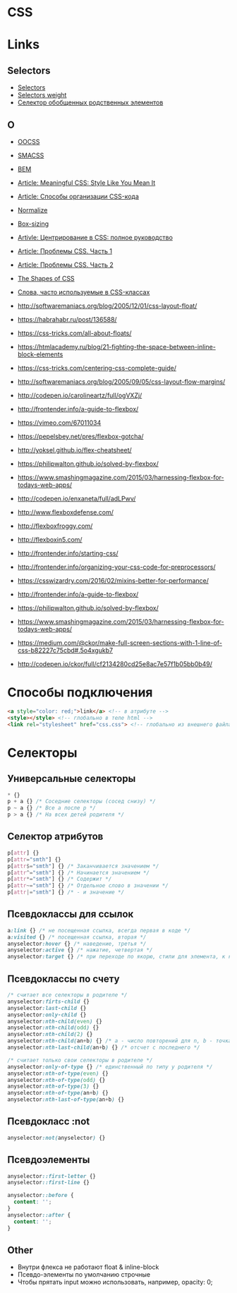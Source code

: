 # CSS

# Links

## Selectors
- [Selectors](https://learn.javascript.ru/css-selectors)
- [Selectors weight](https://canonium.com/articles/css-understanding-weight-selectors)
- [Селектор обобщенных родственных элементов](https://habrahabr.ru/post/150720/)

## O
- [OOCSS](http://www.slideshare.net/stubbornella/object-oriented-css)
- [SMACSS](https://smacss.com/)
- [BEM](https://ru.bem.info/)
- [Article: Meaningful CSS: Style Like You Mean It](http://alistapart.com/article/meaningful-css-style-like-you-mean-it)
- [Article: Способы организации CSS-кода](https://habrahabr.ru/post/256109/)
- [Normalize](https://necolas.github.io/normalize.css/)
- [Box-sizing](https://css-tricks.com/box-sizing/)
- [Artivle: Центрирование в CSS: полное руководство](http://frontender.info/centering-css-complete-guide/)
- [Article: Проблемы CSS. Часть 1](https://habrahabr.ru/post/189118/)
- [Article: Проблемы CSS. Часть 2](https://habrahabr.ru/post/189252/)
- [The Shapes of CSS](https://css-tricks.com/examples/ShapesOfCSS/)
- [Слова, часто используемые в CSS-классах](https://github.com/yoksel/common-words)
- http://softwaremaniacs.org/blog/2005/12/01/css-layout-float/
- https://habrahabr.ru/post/136588/
- https://css-tricks.com/all-about-floats/
- https://htmlacademy.ru/blog/21-fighting-the-space-between-inline-block-elements
- https://css-tricks.com/centering-css-complete-guide/
- http://softwaremaniacs.org/blog/2005/09/05/css-layout-flow-margins/
- http://codepen.io/carolineartz/full/ogVXZj/

- http://frontender.info/a-guide-to-flexbox/
- https://vimeo.com/67011034
- https://pepelsbey.net/pres/flexbox-gotcha/
- http://yoksel.github.io/flex-cheatsheet/
- https://philipwalton.github.io/solved-by-flexbox/
- https://www.smashingmagazine.com/2015/03/harnessing-flexbox-for-todays-web-apps/
- http://codepen.io/enxaneta/full/adLPwv/
- http://www.flexboxdefense.com/
- http://flexboxfroggy.com/
- http://flexboxin5.com/

- http://frontender.info/starting-css/
- http://frontender.info/organizing-your-css-code-for-preprocessors/
- https://csswizardry.com/2016/02/mixins-better-for-performance/

- http://frontender.info/a-guide-to-flexbox/
- https://philipwalton.github.io/solved-by-flexbox/
- https://www.smashingmagazine.com/2015/03/harnessing-flexbox-for-todays-web-apps/
- https://medium.com/@ckor/make-full-screen-sections-with-1-line-of-css-b82227c75cbd#.5o4xgukb7
- http://codepen.io/ckor/full/cf2134280cd25e8ac7e57f1b05bb0b49/

# Способы подключения
```html
<a style="color: red;">link</a> <!-- в атрибуте -->
<style></style> <!-- глобально в теле html -->
<link rel="stylesheet" href="css.css"> <!-- глобально из внешнего файла -->
```

# Селекторы

## Универсальные селекторы
```css
* {}
p + a {} /* Соседние селекторы (сосед снизу) */
p ~ a {} /* Все a после p */
p > a {} /* На всех детей родителя */
```

## Селектор атрибутов
```css
p[attr] {}
p[attr="smth"] {}
p[attr$="smth"] {} /* Заканчивается значением */
p[attr^="smth"] {} /* Начинается значением */
p[attr*="smth"] {} /* Содержит */
p[attr~="smth"] {} /* Отдельное слово в значении */
p[attr|="smth"] {} /* - и значение */
```

## Псевдоклассы для ссылок
```css
a:link {} /* не посещенная ссылка, всегда первая в коде */
a:visited {} /* посещенная ссылка, вторая */
anyselector:hover {} /* наведение, третья */
anyselector:active {} /* нажатие, четвертая */
anyselector:target {} /* при переходе по якорю, стили для элемента, к которому перешли */
```

## Псевдоклассы по счету
```css
/* считает все селекторы в родителе */
anyselector:firts-child {}
anyselector:last-child {}
anyselector:only-child {}
anyselector:nth-child(even) {}
anyselector:nth-child(odd) {}
anyselector:nth-child(2) {}
anyselector:nth-child(an+b) {} /* a - число повторений для n, b - точка отсчета */
anyselector:nth-last-child(an+b) {} /* отсчет с последнего */

/* считает только свои селекторы в родителе */
anyselector:only-of-type {} /* единственный по типу у родителя */
anyselector:nth-of-type(even) {}
anyselector:nth-of-type(odd) {}
anyselector:nth-of-type(3) {}
anyselector:nth-of-type(an+b) {}
anyselector:nth-last-of-type(an+b) {}
```

## Псевдокласс :not
```css
anyselector:not(anyselector) {}
```

## Псевдоэлементы
```css
anyselector::first-letter {}
anyselector::first-line {}

anyselector::before {
  content: '';
}
anyselector::after {
  content: '';
}
```

## Other
- Внутри флекса не работают float & inline-block
- Псевдо-элементы по умолчанию строчные
- Чтобы прятать input можно использовать, например, opacity: 0;
